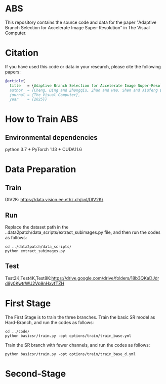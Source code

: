 # ABS
This repository contains the source code and data for the paper "Adaptive Branch Selection for Accelerate Image Super-Resolution" in The Visual Computer.
# Citation
If you have used this code or data in your research, please cite the following papers:

```BibTeX
@article{
  title   = {Adaptive Branch Selection for Accelerate Image Super-Resolution}
  author  = {Cheng, Ding and Zhongqiu, Zhao and Hao, Shen and Xiufeng Liu}
  journal = {The Visual Computer},
  year    = {2025}}
```


# How to Train ABS
## Environmental dependencies
python 3.7 + PyTorch 1.13 + CUDA11.6

# Data Preparation
## Train
DIV2K: https://data.vision.ee.ethz.ch/cvl/DIV2K/
## Run
Replace the dataset path in the ..data2patch/data_scripts/extract_subimages.py file, and then run the codes as follows:
```code
cd ../data2patch/data_scripts/
python extract_subimages.py
```

## Test
Test2K,Test4K,Test8K:https://drive.google.com/drive/folders/18b3QKaDJdrd9y0KwtrWU2Vp9nHxvfTZH

# First Stage
The First Stage is to train the three branches. Train the basic SR model as Hard-Branch, and run the codes as follows:
```code
cd ../code/
python basicsr/train.py -opt options/train/train_base.yml
```
Train the SR branch with fewer channels, and run the codes as follows:
```code
python basicsr/train.py -opt options/train/train_base_d.yml
```

# Second-Stage



